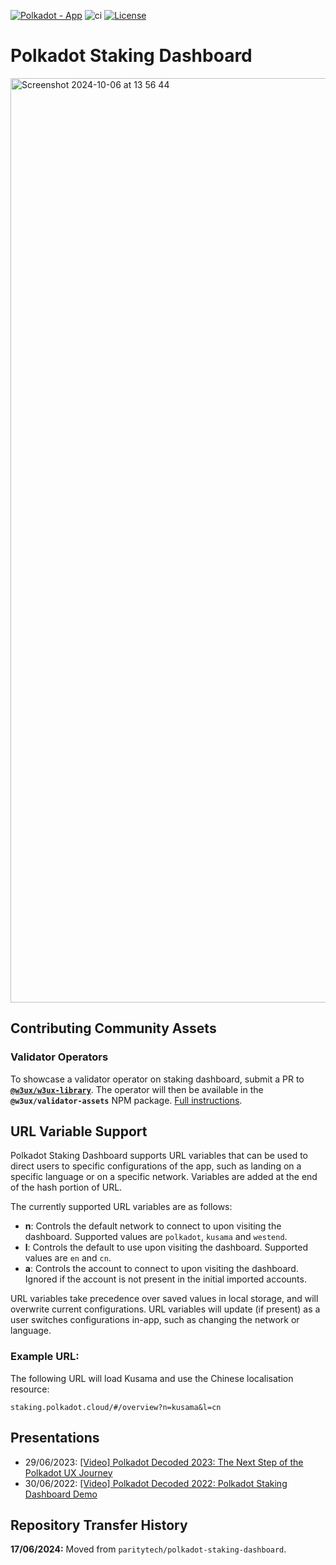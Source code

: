 <!-- markdown-link-check-disable -->

[![Polkadot - App](https://img.shields.io/badge/Polkadot-App-E6007A?logo=polkadot&logoColor=E6007A)](https://staking.polkadot.cloud) ![ci](https://github.com/polkadot-cloud/polkadot-staking-dashboard/actions/workflows/ci.yml/badge.svg) [![License](https://img.shields.io/badge/License-GPL3.0-blue.svg)](https://opensource.org/licenses/GPL-3.0)

<!-- markdown-link-check-enable -->

# Polkadot Staking Dashboard

<img width="1479" alt="Screenshot 2024-10-06 at 13 56 44" src="https://github.com/user-attachments/assets/d8edbbae-3cf0-4330-bac3-280e74f5d3cc">

## Contributing Community Assets

### Validator Operators

To showcase a validator operator on staking dashboard, submit a PR to [**`@w3ux/w3ux-library`**](https://github.com/w3ux/w3ux-library/tree/main). The operator will then be available in the **`@w3ux/validator-assets`** NPM package. [Full instructions](https://github.com/w3ux/w3ux-library/tree/main/library/validator-assets).

## URL Variable Support

Polkadot Staking Dashboard supports URL variables that can be used to direct users to specific configurations of the app, such as landing on a specific language or on a specific network. Variables are added at the end of the hash portion of URL.

The currently supported URL variables are as follows:

- **n**: Controls the default network to connect to upon visiting the dashboard. Supported values are `polkadot`, `kusama` and `westend`.
- **l**: Controls the default to use upon visiting the dashboard. Supported values are `en` and `cn`.
- **a**: Controls the account to connect to upon visiting the dashboard. Ignored if the account is not present in the initial imported accounts.

URL variables take precedence over saved values in local storage, and will overwrite current configurations. URL variables will update (if present) as a user switches configurations in-app, such as changing the network or language.

### Example URL:

The following URL will load Kusama and use the Chinese localisation resource:

```
staking.polkadot.cloud/#/overview?n=kusama&l=cn
```

## Presentations

- 29/06/2023: [[Video] Polkadot Decoded 2023: The Next Step of the Polkadot UX Journey](https://www.youtube.com/watch?v=s78SZZ_ZA64)
- 30/06/2022: [[Video] Polkadot Decoded 2022: Polkadot Staking Dashboard Demo](https://youtu.be/H1WGu6mf1Ls)


## Repository Transfer History

**17/06/2024:** Moved from `paritytech/polkadot-staking-dashboard`.

